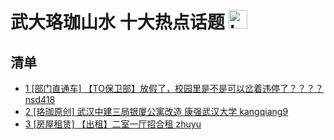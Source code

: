 # 武大珞珈山水 十大热点话题 <img src="https://file.ipadown.com/tophub/assets/images/media/bbs.whu.edu.cn.png_50x50.png" width="30" alt="Logo"></img>

## 清单

* [1 [部门直通车] 【TO保卫部】放假了，校园里是不是可以岔着违停了？？？？ nsd418](http://bbs.whu.edu.cn/bbstcon.php?board=WHUConnection&gid=115192)
* [2 [珞珈原创] 武汉中建三局银厦公寓改造 康强武汉大学 kangqiang9](http://bbs.whu.edu.cn/bbstcon.php?board=Story&gid=1105533394)
* [3 [房屋租赁] 【出租】二室一厅招合租 zhuyu](http://bbs.whu.edu.cn/bbstcon.php?board=House&gid=91967)
